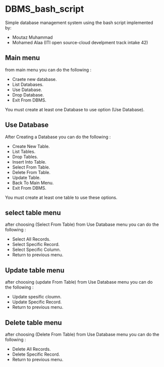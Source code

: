 # DBMS_bash_script
Simple database management system using the bash script implemented by:
* Moutaz Muhammad
* Mohamed Alaa 
(ITI open source-cloud develpment track intake 42)


## Main menu

 from main menu you can do the following :

- Craete new database.
- List Databases.
- Use  Database.
- Drop Database.
- Exit From DBMS.

You must create at least one Database to use option (Use  Database).

## Use  Database

After Creating a Database you can do the following :

- Create New Table.         
- List Tables.        
- Drop Tables.              
- Insert Into Table.        
- Select From Table.       
- Delete From Table.        
- Update Table.             
- Back To Main Menu.        
- Exit From DBMS.

You must create at least one table to use these options.

## select table menu
after choosing (Select From Table) from Use  Database menu you can do the following :

- Select All Records.       
- Select Specific Record.  
- Select Specific Column.   
- Return to previous menu.

## Update table menu
after choosing (update From Table) from Use  Database menu you can do the following :

- Update spesific cloumn.       
- Update Specific Record.  
- Return to previous menu.   

## Delete table menu
after choosing (Delete From Table) from Use  Database menu you can do the following :

- Delete All Records.
- Delete Specific Record.  
- Return to previous menu.   
